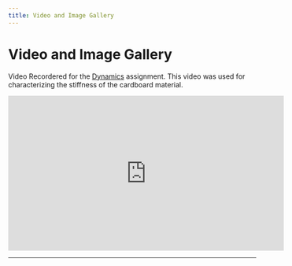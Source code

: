```yaml
---
title: Video and Image Gallery
---
```



# Video and Image Gallery


Video Recordered for the [Dynamics](https://nbviewer.jupyter.org/url/arnoldjames98.github.io/systemDynamicsAll.ipynb) assignment. This video was used for characterizing the stiffness of the cardboard material.

<iframe width="560" height="315" src="https://www.youtube.com/embed/d1bHW5DcUlE" frameborder="0" allow="accelerometer; autoplay; clipboard-write; encrypted-media; gyroscope; picture-in-picture" allowfullscreen></iframe>

---
